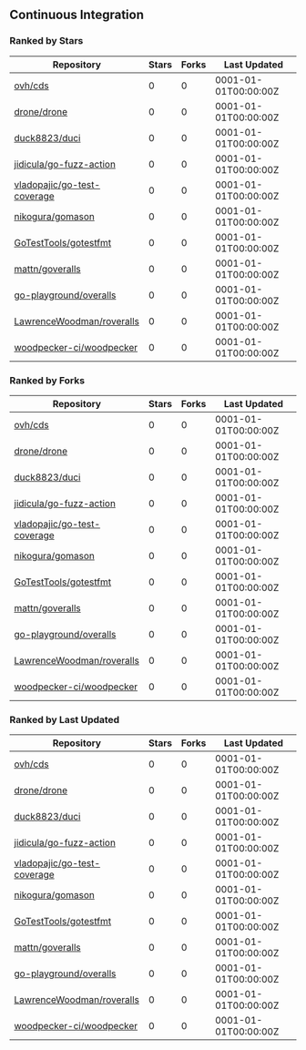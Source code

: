 ## Continuous Integration

### Ranked by Stars

| Repository | Stars | Forks | Last Updated |
|------------|-------|-------|--------------|
| [ovh/cds](https://github.com/ovh/cds) | 0 | 0 | 0001-01-01T00:00:00Z |
| [drone/drone](https://github.com/drone/drone) | 0 | 0 | 0001-01-01T00:00:00Z |
| [duck8823/duci](https://github.com/duck8823/duci) | 0 | 0 | 0001-01-01T00:00:00Z |
| [jidicula/go-fuzz-action](https://github.com/jidicula/go-fuzz-action) | 0 | 0 | 0001-01-01T00:00:00Z |
| [vladopajic/go-test-coverage](https://github.com/vladopajic/go-test-coverage) | 0 | 0 | 0001-01-01T00:00:00Z |
| [nikogura/gomason](https://github.com/nikogura/gomason) | 0 | 0 | 0001-01-01T00:00:00Z |
| [GoTestTools/gotestfmt](https://github.com/GoTestTools/gotestfmt) | 0 | 0 | 0001-01-01T00:00:00Z |
| [mattn/goveralls](https://github.com/mattn/goveralls) | 0 | 0 | 0001-01-01T00:00:00Z |
| [go-playground/overalls](https://github.com/go-playground/overalls) | 0 | 0 | 0001-01-01T00:00:00Z |
| [LawrenceWoodman/roveralls](https://github.com/LawrenceWoodman/roveralls) | 0 | 0 | 0001-01-01T00:00:00Z |
| [woodpecker-ci/woodpecker](https://github.com/woodpecker-ci/woodpecker) | 0 | 0 | 0001-01-01T00:00:00Z |

### Ranked by Forks

| Repository | Stars | Forks | Last Updated |
|------------|-------|-------|--------------|
| [ovh/cds](https://github.com/ovh/cds) | 0 | 0 | 0001-01-01T00:00:00Z |
| [drone/drone](https://github.com/drone/drone) | 0 | 0 | 0001-01-01T00:00:00Z |
| [duck8823/duci](https://github.com/duck8823/duci) | 0 | 0 | 0001-01-01T00:00:00Z |
| [jidicula/go-fuzz-action](https://github.com/jidicula/go-fuzz-action) | 0 | 0 | 0001-01-01T00:00:00Z |
| [vladopajic/go-test-coverage](https://github.com/vladopajic/go-test-coverage) | 0 | 0 | 0001-01-01T00:00:00Z |
| [nikogura/gomason](https://github.com/nikogura/gomason) | 0 | 0 | 0001-01-01T00:00:00Z |
| [GoTestTools/gotestfmt](https://github.com/GoTestTools/gotestfmt) | 0 | 0 | 0001-01-01T00:00:00Z |
| [mattn/goveralls](https://github.com/mattn/goveralls) | 0 | 0 | 0001-01-01T00:00:00Z |
| [go-playground/overalls](https://github.com/go-playground/overalls) | 0 | 0 | 0001-01-01T00:00:00Z |
| [LawrenceWoodman/roveralls](https://github.com/LawrenceWoodman/roveralls) | 0 | 0 | 0001-01-01T00:00:00Z |
| [woodpecker-ci/woodpecker](https://github.com/woodpecker-ci/woodpecker) | 0 | 0 | 0001-01-01T00:00:00Z |

### Ranked by Last Updated

| Repository | Stars | Forks | Last Updated |
|------------|-------|-------|--------------|
| [ovh/cds](https://github.com/ovh/cds) | 0 | 0 | 0001-01-01T00:00:00Z |
| [drone/drone](https://github.com/drone/drone) | 0 | 0 | 0001-01-01T00:00:00Z |
| [duck8823/duci](https://github.com/duck8823/duci) | 0 | 0 | 0001-01-01T00:00:00Z |
| [jidicula/go-fuzz-action](https://github.com/jidicula/go-fuzz-action) | 0 | 0 | 0001-01-01T00:00:00Z |
| [vladopajic/go-test-coverage](https://github.com/vladopajic/go-test-coverage) | 0 | 0 | 0001-01-01T00:00:00Z |
| [nikogura/gomason](https://github.com/nikogura/gomason) | 0 | 0 | 0001-01-01T00:00:00Z |
| [GoTestTools/gotestfmt](https://github.com/GoTestTools/gotestfmt) | 0 | 0 | 0001-01-01T00:00:00Z |
| [mattn/goveralls](https://github.com/mattn/goveralls) | 0 | 0 | 0001-01-01T00:00:00Z |
| [go-playground/overalls](https://github.com/go-playground/overalls) | 0 | 0 | 0001-01-01T00:00:00Z |
| [LawrenceWoodman/roveralls](https://github.com/LawrenceWoodman/roveralls) | 0 | 0 | 0001-01-01T00:00:00Z |
| [woodpecker-ci/woodpecker](https://github.com/woodpecker-ci/woodpecker) | 0 | 0 | 0001-01-01T00:00:00Z |


